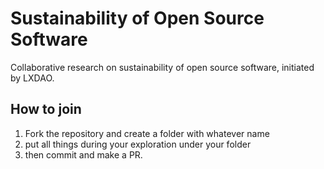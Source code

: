 # Sustainability of Open Source Software
Collaborative research on sustainability of open source software, initiated by LXDAO.
## How to join
1. Fork the repository and create a folder with whatever name
2. put all things during your exploration under your folder
3. then commit and make a PR.
